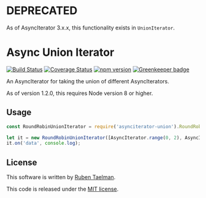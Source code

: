 # DEPRECATED

As of AsyncIterator 3.x.x, this functionality exists in `UnionIterator`.

# Async Union Iterator

[![Build Status](https://travis-ci.org/rubensworks/asynciterator-union.js.svg?branch=master)](https://travis-ci.org/rubensworks/asynciterator-union.js)
[![Coverage Status](https://coveralls.io/repos/github/rubensworks/asynciterator-union.js/badge.svg?branch=master)](https://coveralls.io/github/rubensworks/asynciterator-union.js?branch=master)
[![npm version](https://badge.fury.io/js/asynciterator-union.svg)](https://www.npmjs.com/package/asynciterator-union) [![Greenkeeper badge](https://badges.greenkeeper.io/rubensworks/asynciterator-union.js.svg)](https://greenkeeper.io/)

An AsyncIterator for taking the union of different AsyncIterators.

As of version 1.2.0, this requires Node version 8 or higher.

## Usage

```javascript
const RoundRobinUnionIterator = require('asynciterator-union').RoundRobinUnionIterator;

let it = new RoundRobinUnionIterator([AsyncIterator.range(0, 2), AsyncIterator.range(2, 4)]);
it.on('data', console.log);
```

## License
This software is written by [Ruben Taelman](http://rubensworks.net/).

This code is released under the [MIT license](http://opensource.org/licenses/MIT).
